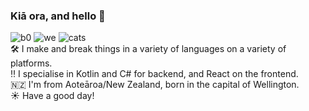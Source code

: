 ### Kiā ora, and hello 👋
![b0](https://img.shields.io/badge/rating-a%20solid%206%20out%20of%2010-ff69b4) ![we](https://img.shields.io/badge/work%20ethic-not%20found-brightgreen) ![cats](https://img.shields.io/badge/cats-hell%20yeah-orange)    
🛠 I make and break things in a variety of languages on a variety of platforms.  
‼️ I specialise in Kotlin and C# for backend, and React on the frontend.   
🇳🇿 I'm from Aoteāroa/New Zealand, born in the capital of Wellington.  
☀️ Have a good day!

